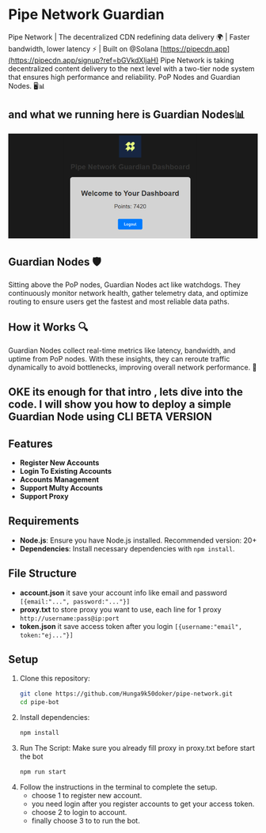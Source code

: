 # Pipe Network Guardian

Pipe Network | The decentralized CDN redefining data delivery 🌍 | Faster bandwidth, lower latency ⚡ | Built on @Solana [https://pipecdn.app](https://pipecdn.app/signup?ref=bGVkdXljaH)
Pipe Network is taking decentralized content delivery to the next level with a two-tier node system that ensures high performance and reliability. PoP Nodes and Guardian Nodes. 🖥️📊

## and what we running here is Guardian Nodes📊

![pipe-network](image-1.png)

## Guardian Nodes 🛡️

Sitting above the PoP nodes, Guardian Nodes act like watchdogs. They continuously monitor network health, gather telemetry data, and optimize routing to ensure users get the fastest and most reliable data paths.

## How it Works 🔍

Guardian Nodes collect real-time metrics like latency, bandwidth, and uptime from PoP nodes.
With these insights, they can reroute traffic dynamically to avoid bottlenecks, improving overall network performance. 🚀

## OKE its enough for that intro , lets dive into the code. I will show you how to deploy a simple Guardian Node using CLI BETA VERSION

## Features

- **Register New Accounts**
- **Login To Existing Accounts**
- **Accounts Management**
- **Support Multy Accounts**
- **Support Proxy**

## Requirements

- **Node.js**: Ensure you have Node.js installed. Recommended version: 20+
- **Dependencies**: Install necessary dependencies with `npm install`.

## File Structure

- **account.json** it save your account info like email and password  `[{email:"...", password:"..."}]`
- **proxy.txt** to store proxy you want to use, each line for 1 proxy `http://username:pass@ip:port`
- **token.json** it save access token after you login `[{username:"email", token:"ej..."}]`

## Setup

1. Clone this repository:
   ```bash
   git clone https://github.com/Hunga9k50doker/pipe-network.git
   cd pipe-bot
   ```
2. Install dependencies:
   ```bash
   npm install
   ```
3. Run The Script: Make sure you already fill proxy in proxy.txt before start the bot
   ```bash
   npm run start
   ```
4. Follow the instructions in the terminal to complete the setup.
   - choose 1 to register new account.
   - you need login after you register accounts to get your access token.
   - choose 2 to login to account.
   - finally choose 3 to to run the bot.
